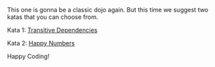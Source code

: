 This one is gonna be a classic dojo again. But this time we suggest two katas that you can choose from.

Kata 1: [Transitive Dependencies](http://codekata.com/kata/kata18-transitive-dependencies/)

Kata 2: [Happy Numbers](http://en.wikipedia.org/wiki/Happy_number)

Happy Coding!
